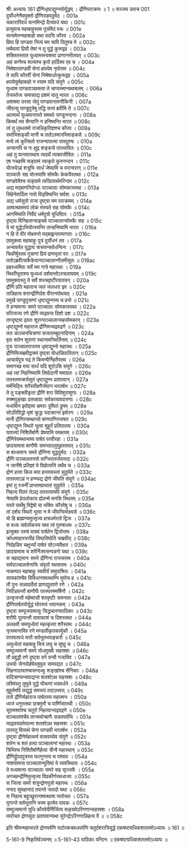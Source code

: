 श्रीः
अध्यायः 161
द्रौणिधृष्टद्युम्नयोर्युद्धम् । द्रौणिपराक्रमः ॥ 1 ॥
सञ्जय उवाच 	001  
दुर्योधनेनैवमुक्तो द्रौणिराहवदुर्मदः ।	001a  
चकारारिवधे यत्नमिन्द्रो दैत्यवधे यथा ।	001c  
प्रत्युवाच महाबाहुस्तव पुत्रमिदं वचः ॥	001e  
सत्यमेतन्महाबाहो यथा वदसि कौरव ।	002a  
प्रिया हि पाण्डवा नित्यं मम चापि पितुश्च मे ॥	002c  
तथैवावां प्रियौ तेषां न तु युद्धे कुरूद्वह ।	003a  
शक्तितस्तात युध्यामस्त्यक्त्वा प्राणानभीतवत् ॥	003c  
अहं कर्णश्च शल्यश्च कृपो हार्दिक्य एव च ।	004a  
निमेषात्पाण्डवीं सेनां क्षपयेम नृपोत्तम ॥	004c  
ते चापि कौरवीं सेनां निमेषार्धात्कुरूद्वह ।	005a  
क्षपयेयुर्महाबाहो न स्याम यदि संयुगे ॥	005c  
युध्याम पाण्डवाञ्छक्त्या ते चाप्यस्मान्यथाबलम् ।	006a  
तेजस्तेजः समासाद्य प्रशमं यातु भारत ॥	006c  
अशक्या तरसा जेतुं पाण्डवानामनीकिनी ।	007a  
जीवत्सु पाण्डुपुत्रेषु तद्धि सत्यं ब्रवीमि ते ॥	007c  
आत्मार्थं युध्यमानास्ते समर्थाः पाण्डुनन्दनाः ।	008a  
किमर्थं तव सैन्यानि न हनिष्यन्ति भारत ॥	008c  
त्वं तु लुब्धतमो राजन्निकृतिज्ञश्च कौरव ।	009a  
सर्वाभिशङ्की मानी च ततोऽस्मानभिशङ्कसे ॥	009c  
मन्ये त्वं कुत्सितो राजन्पापात्मा पापपूरुषः ।	010a  
अन्यानपि स नः क्षुद्र शङ्कसे पापभावितः ॥	010c  
अहं तु यत्नमास्थाय त्वदर्थे त्यक्तजीवितः ।	011a  
एष गच्छामि सङ्ग्रामं त्वत्कृते कुरुनन्दन ।	011c  
योत्स्येऽहं शत्रुभिः सार्धं जेष्यामि च वरान्वरान् ॥	011e  
पाञ्चालैः सह योत्स्यामि सोमकैः केकयैस्तथा ।	012a  
पाण्डवेयैश्च सङ्ग्रामे त्वत्प्रियार्थमरिन्दम ॥	012c  
अद्य मद्बाणनिर्दग्धाः पाञ्चालाः सोमकास्तथा ।	013a  
सिंहेनेवार्दिता गावो विद्रविष्यन्ति सर्वशः ॥	013c  
अद्य धर्मसुतो राजा दृष्ट्वा मम पराक्रमम् ।	014a  
अश्वत्थाममयं लोकं मंस्यते सह सोमकैः ॥	014c  
आगमिष्यति निर्वेदं धर्मपुत्रो युधिष्ठिरः ।	015a  
दृष्ट्वा विनिहतान्सङ्ख्ये पाञ्चालान्सोमकैः सह ॥	015c  
ये मां युद्धेऽभियोत्स्यन्ति तान्हनिष्यामि भारत ।	016a  
न हि ते वीर मोक्ष्यन्ते मद्बाह्वन्तरमागताः ॥	016c  
एवमुक्त्वा महाबाहुः पुत्रं दुर्योधनं तव ।	017a  
अभ्यवर्तत युद्धाय त्रासयन्सर्वधन्विनः ।	017c  
चिकीर्षुस्तव पुत्राणां प्रियं प्राणभृतां वरः ॥	017e  
ततोऽब्रवीत्सकैकेयान्पाञ्चालान्गौतमीसुतः ॥	018ac  
प्रहरध्वमितः सर्वे मम गात्रे महारथाः ।	019a  
स्थिरीभूताश्च युध्यध्वं दर्शयन्तोऽस्त्रलाघवम् ॥	019c  
एवमुक्तास्तु ते सर्वे शस्त्रवृष्टीरपातयन् ।	020a  
द्रौणिं प्रति महाराज जलं जलधरा इव ॥	020c  
तान्निहत्य शरान्द्रौणिर्दश वीरानपोथयत् ।	021a  
प्रमुखे पाण्डुपुत्राणां धृष्टद्युम्नस्य च प्रभो ॥	021c  
ते हन्यमानाः समरे पाञ्चालाः सोमकास्तथा ।	022a  
परित्यज्य रणे द्रौणिं व्यद्रवन्त दिशो दश ॥	022c  
तान्दृष्ट्वा द्रवतः शूरान्पाञ्चालान्सहसोमकान् ।	023a  
धृष्टद्युम्नो महाराज द्रौणिमभ्यद्रवद्रणे ॥	023c  
ततः काञ्चनचित्राणां सजलाम्बुदनादिनाम् ।	024a  
वृतः शतेन शूराणां रथानामनिवर्तिनाम् ॥	024c  
पुत्रः पाञ्चालराजस्य धृष्टद्युम्नो महारथः ।	025a  
द्रौणिमित्यब्रवीद्वाक्यं दृष्ट्वा योधान्निपातितान् ॥	025c  
आचार्यपुत्र भद्रं ते किमन्यैर्निहतैस्तव ।	026a  
समागच्छ मया सार्धं यदि शूरोऽसि संयुगे ।	026c  
अहं त्वां निहनिष्यामि तिष्ठेदानीं ममाग्रतः ॥	026e  
ततस्तमाचार्यसुतं धृष्टद्युम्नः प्रतापवान् ।	027a  
मर्मभिद्भिः शरैस्तीक्ष्णैर्जघान भरतर्षभ ॥	027c  
ते तु पङ्क्तीकृता द्रौणिं शरा विविशुराशुगाः ।	028a  
रुक्मपुङ्खाः प्रसन्नाग्राः सर्वकायावदारणाः ।	028c  
मध्वर्थिन इवोद्दामा भ्रमराः पुष्पितं द्रुमम् ॥	028e  
सोऽतिविद्धो भृशं क्रुद्धः पदाक्रान्त इवोरगः ।	029a  
मानी द्रौणिरसम्भ्रान्तो बाणपाणिरभाषत ॥	029c  
धृष्टद्युम्न स्थिरो भूत्वा मुहूर्तं प्रतिपालय ।	030a  
यावत्त्वां निशितैर्बाणैः प्रेषयामि यमक्षयम् ॥	030c  
द्रौणिरेवमथाभाष्य पार्षतं परवीरहा ।	031a  
छादयामास बाणौघैः समन्ताल्लुघुहस्तवत् ॥	031c  
स बाध्यमानः समरे द्रौणिना युद्धदुर्मदः ।	032a  
द्रौणिं पाञ्चालतनयो वाग्भिरातर्जयत्तदा ॥	032c  
न जानीषे प्रतिज्ञां मे विप्रोत्पत्तिं तथैव च ।	033a  
द्रोणं हत्वा किल मया हन्तव्यस्त्वं सुदुर्मते ॥	033c  
ततस्त्वाऽहं न हन्म्यद्य द्रोणे जीवति संयुगे ॥	034ac  
इमां तु रजनीं प्राप्तामप्रभातां सुदुर्मते ।	035a  
निहत्य पितरं तेऽद्य ततस्त्वामपि संयुगे ।	035c  
नेष्यामि प्रेतलोकाय ह्येतन्मे मनसि स्थितम् ॥	035e  
यस्ते पार्थेषु विद्वेषो या भक्तिः कौरवेषु च ।	036a  
तां दर्शय स्थिरो भूत्वा न मे जीवन्विमोक्ष्यसे ॥	036c  
यो हि ब्राह्मण्यमुत्सृज्य क्षत्रधर्मरतो द्विजः ।	037a  
स वध्यः सर्वलोकस्य यथा त्वं पुरुषाधमः ॥	037c  
इत्युक्तः परुषं वाक्यं पार्षतेन द्विजोत्तमः ।	038a  
क्रोधमाहारयत्तीव्रं तिष्ठतिष्ठेति चाब्रवीत् ॥	038c  
निर्दहन्निव चक्षुर्भ्यां पार्षतं सोऽभ्यवैक्षत ।	039a  
छादयामास च शरैर्निःश्वसन्पन्नगो यथा ॥	039c  
स च्छाद्यमानः समरे द्रौणिना राजसत्तम ।	040a  
सर्वपाञ्चालसेनाभिः संवृतो रथसत्तमः ॥	040c  
नाकम्पत महाबाहुः स्ववीर्यं समुपाश्रितः ।	041a  
सायकांश्चैव विविधानश्वत्थाम्नि मुमोच ह ॥	041c  
तौ पुनः सन्न्यवर्तेतां प्राणद्यूतपणे रणे ।	042a  
निपीडयन्तौ बाणौघैः परस्परममर्षिणौ ।	042c  
उत्सृजन्तौ महेष्वासौ शरवृष्टीः समन्ततः ॥	042e  
द्रौणिपार्षतयोर्युद्धं घोररूपं भयानकम् ।	043a  
दृष्ट्वा सम्पूजयामासुः सिद्धचारणवादिकाः ॥	043c  
शरौघैः पूरयन्तौ तावाकाशं च दिशस्तथा ।	044a  
अलक्ष्यौ समयुध्येतां महत्कृत्वा शरैस्तमः ॥	044c  
नृत्यमानाविव रणे मण्डलीकृतकार्मुकौ ।	045a  
परस्परवधे यत्तौ सर्वभूतभयङ्करौ ॥	045c  
अयुध्येतां महाबाहू चित्रं लघु च सुष्ठु च ।	046a  
सम्पूज्यमानौ समरे योधमुख्यैः सहस्रशः ॥	046c  
तौ प्रबुद्धौ रणे दृष्ट्वा वने वन्यौ गजाविव ।	047a  
उभयोः सेनयोर्हर्षस्तुमुलः समपद्यत ॥	047c  
सिंहनादरवाश्चासन्दध्मुः शङ्खांश्च सैनिकाः ।	048a  
वादित्राण्यभ्यवाद्यन्त शतशोऽथ सहस्रशः ॥	048c  
तस्मिंस्तु तुमुले युद्धे भीरूणां भयवर्धने ।	049a  
मुहूर्तमपि तद्युद्धं समरूपं तदाऽभवत् ॥	049c  
ततो द्रौणिर्महाराज पार्षतस्य महात्मनः ।	050a  
ध्वजं धनुस्तथा छत्रमुभौ च पार्ष्णिसारथी ।	050c  
सूतमश्वांश्च चतुरो निहत्याभ्यद्रवद्रणे ॥	050e  
पाञ्चालांश्चैव तान्सर्वान्बाणैः सन्नतपर्वभिः ।	051a  
व्यद्रावयदमेयात्मा शतशोऽथ सहस्रशः ॥	051c  
ततस्तु विव्यथे सेना पाण्डवी भरतर्षभ ।	052a  
दृष्ट्वा द्रौणेर्महत्कर्म वासवस्येव संयुगे ॥	052c  
शतेन च शतं हत्वा पाञ्चालानां महारथः ।	053a  
त्रिभिश्च निशितैर्बाणैर्हत्वा त्रीन्वै महारथान् ॥	053c  
द्रौणिर्द्रुपदपुत्रस्य फल्गुनस्य च पश्यतः ।	054a  
नाशयामास पाञ्चालान्भूयिष्ठं ये व्यवस्थिताः ॥	054c  
ते वध्यमानाः पाञ्चालाः समरे सह सृञ्जयैः ।	055a  
अगच्छन्द्रौणिमुत्सृज्य विप्रकीर्णरथध्वजाः ॥	055c  
स जित्वा समरे शत्रून्द्रोणपुत्रो महारथः ।	056a  
ननाद सुमहानादं तपान्ते जलदो यथा ॥	056c  
स निहत्य बहूञ्छूरानश्वत्थामा व्यरोचत ।	057a  
युगान्ते सर्वभूतानि भस्म कृत्वेव पावकः ॥	057c  
सम्पूज्यमानो युधि कौरवेयैर्निर्जित्य सङ्ख्येऽरिगणान्सहस्रशः ।	058a  
व्यरोचत द्रोणसुतः प्रतापवान्यथा सुरेन्द्रोऽरिगणान्निहत्य वै ॥ ॥	058c  

इति श्रीमन्महाभारते द्रोणपर्वणि घटोत्कचवधपर्वणि चतुर्दशरात्रियुद्धे एकषष्ट्यधिकशततमोऽध्यायः ॥ 161 ॥

5-161-9 निकृतिर्वञ्चनम् ॥ 5-161-43 वादिकाः वन्दिनः ॥ एकषष्ट्यधिकशततमोऽध्यायः ॥

